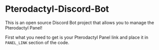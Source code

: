 # Pterodactyl-Discord-Bot
This is an open source Discord Bot project that allows you to manage the Pterodactyl Panel!

First what you need to get is your Pterodactyl Panel link and place it in ``PANEL_LINK`` section of the code.
